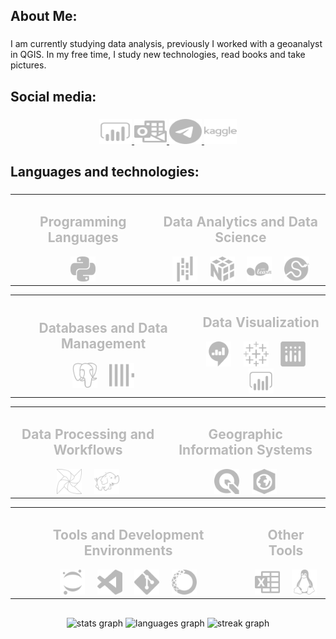 <h2 align="left">About Me:</h2>

###

<p align="left">I am currently studying data analysis, previously I worked with a geoanalyst in QGIS. In my free time, I study new technologies, read books and take pictures.</p>

###

<h2 align="left">Social media:</h2>

###

<div align="center">
  <a href="https://www.linkedin.com/in/mikhail-sozonov/">
    <img src="https://github.com/FGJ666/FGJ666/blob/main/svg/linkedin.svg" width="52" height="40" alt="linkedin logo" title="linkedin" />
  </a>
  <a href="mailto:m_sozonov@outlook.com">
    <img src="https://github.com/FGJ666/FGJ666/blob/main/svg/microsoftoutlook.svg" width="52" height="40" alt="microsoft-outlook logo" title="microsoft-outlook" />
  </a>
  <a href="https://t.me/s0_mix">
    <img src="https://github.com/FGJ666/FGJ666/blob/main/svg/telegram.svg" width="52" height="40" alt="telegram logo" title="telegram" />
  </a>
  <a href="https://www.kaggle.com/fgjj00">
    <img src="https://github.com/FGJ666/FGJ666/blob/main/svg/kaggle.svg" width="52" height="40" alt="kaggle logo" title="kaggle" />
  </a>
</div>



###

<h2 align="left">Languages and technologies:</h2>

###

<div align="center">

  <!-- Programming Languages and Data Analytics and Data Science -->
  <table>
    <tr>
      <td align="center">
        <!-- Языки программирования -->
        <h2 style="color:#b9b9b9;">Programming Languages</h2>
        <img src="https://github.com/FGJ666/FGJ666/blob/main/svg/python.svg" height="40" alt="python logo" title="python" />
      </td>
      <td align="center">
        <!-- Аналитика и наука о данных -->
        <h2 style="color:#b9b9b9;">Data Analytics and Data Science</h2>
        <img src="https://github.com/FGJ666/FGJ666/blob/main/svg/pandas.svg" height="40" alt="pandas logo" title="pandas" />
        <img width="12" />
        <img src="https://github.com/FGJ666/FGJ666/blob/main/svg/numpy.svg" height="40" alt="numpy logo" title="numpy" />
        <img width="12" />
        <img src="https://github.com/FGJ666/FGJ666/blob/main/svg/scikitlearn.svg" height="40" alt="scikitlearn logo" title="scikit-learn" />
        <img width="12" />
        <img src="https://github.com/FGJ666/FGJ666/blob/main/svg/scipy.svg" height="40" alt="scipy logo" title="scipy" />
      </td>
    </tr>
  </table>

  <!-- Databases and Data Visualization -->
  <table>
    <tr>
      <td align="center">
        <!-- Базы данных и управление данными -->
        <h2 style="color:#b9b9b9;">Databases and Data Management</h2>
        <img src="https://github.com/FGJ666/FGJ666/blob/main/svg/postgresql.svg" height="40" alt="postgresql logo" title="postgresql" />
        <img width="12" />
        <img src="https://github.com/FGJ666/FGJ666/blob/main/svg/clickhouse.svg" height="40" alt="clickhouse logo" title="clickhouse" />
      </td>
      <td align="center">
        <!-- Визуализация -->
        <h2 style="color:#b9b9b9;">Data Visualization</h2>
        <img src="https://github.com/FGJ666/FGJ666/blob/main/svg/redash.svg" height="40" alt="redash logo" title="redash" />
        <img width="12" />
        <img src="https://github.com/FGJ666/FGJ666/blob/main/svg/tableau.svg" height="40" alt="tableau logo" title="tableau" />
        <img width="12" />
        <img src="https://github.com/FGJ666/FGJ666/blob/main/svg/plotly.svg" height="40" alt="plotly logo" title="plotly" />
        <img width="12" />
        <img src="https://github.com/FGJ666/FGJ666/blob/main/svg/power-bi.svg" height="40" alt="power bi" title="power bi" />
      </td>
    </tr>
  </table>

  <!-- Data Processing and Geographic Information Systems -->
  <table>
    <tr>
      <td align="center">
        <!-- Обработка данных и рабочие процессы -->
        <h2 style="color:#b9b9b9;">Data Processing and Workflows</h2>
        <img src="https://github.com/FGJ666/FGJ666/blob/main/svg/apacheairflow.svg" height="40" alt="apacheairflow logo" title="apache airflow" />
        <img width="12" />
        <img src="https://github.com/FGJ666/FGJ666/blob/main/svg/apachehadoop.svg" height="40" alt="apachehadoop logo" title="apache hadoop" />
      </td>
      <td align="center">
        <!-- Географические информационные системы -->
        <h2 style="color:#b9b9b9;">Geographic Information Systems</h2>
        <img src="https://github.com/FGJ666/FGJ666/blob/main/svg/qgis.svg" height="40" alt="qgis logo" title="qgis" />
        <img width="12" />
        <img src="https://github.com/FGJ666/FGJ666/blob/main/svg/arcgis.svg" height="40" alt="arcgis logo" title="arcgis" />
      </td>
    </tr>
  </table>

  <!-- Tools and Other Tools -->
  <table>
    <tr>
      <td align="center">
        <!-- Инструменты и среды разработки -->
        <h2 style="color:#b9b9b9;">Tools and Development Environments</h2>
        <img src="https://github.com/FGJ666/FGJ666/blob/main/svg/jupyter.svg" height="40" alt="jupyter logo" title="jupyter" />
        <img width="12" />
        <img src="https://github.com/FGJ666/FGJ666/blob/main/svg/visualstudiocode.svg" height="40" alt="vscode logo" title="visual studio code" />
        <img width="12" />
        <img src="https://github.com/FGJ666/FGJ666/blob/main/svg/git.svg" height="40" alt="git logo" title="git" />
        <img width="12" />
        <img src="https://github.com/FGJ666/FGJ666/blob/main/svg/anaconda.svg" height="40" alt="anaconda logo" title="anaconda" />
      </td>
      <td align="center">
        <!-- Другие инструменты -->
        <h2 style="color:#b9b9b9;">Other Tools</h2>
        <img src="https://github.com/FGJ666/FGJ666/blob/main/svg/microsoftexcel.svg" height="40" alt="microsoftexcel logo" title="microsoft excel" />
        <img width="12" />
        <img src="https://github.com/FGJ666/FGJ666/blob/main/svg/linux.svg" height="40" alt="linux logo" title="linux" />
      </td>
    </tr>
  </table>

</div>


###

<h2 align="left"></h2>

###

<div align="center">
  <img src="https://github-readme-stats.vercel.app/api?username=FGJ666&hide_title=false&hide_rank=false&show_icons=true&include_all_commits=true&count_private=true&disable_animations=false&theme=nord&locale=en&hide_border=false&order=1" height="150" alt="stats graph"  />
  <img src="https://github-readme-stats.vercel.app/api/top-langs?username=FGJ666&locale=en&hide_title=false&layout=compact&card_width=320&langs_count=5&theme=nord&hide_border=false&order=2" height="150" alt="languages graph"  />
  <img src="https://streak-stats.demolab.com?user=FGJ666&locale=en&mode=weekly&theme=nord&hide_border=false&border_radius=5&order=3" height="150" alt="streak graph"  />
</div>

###

<h2 align="left"></h2>

###
